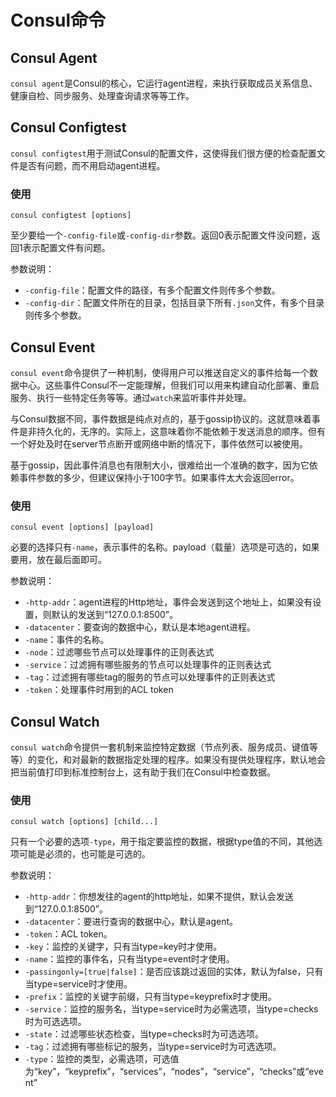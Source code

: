 # Consul命令

## Consul Agent

`consul agent`是Consul的核心，它运行agent进程，来执行获取成员关系信息、健康自检、同步服务、处理查询请求等等工作。

## Consul Configtest

`consul configtest`用于测试Consul的配置文件，这使得我们很方便的检查配置文件是否有问题，而不用启动agent进程。

### 使用

`consul configtest [options]`

至少要给一个`-config-file`或`-config-dir`参数。返回0表示配置文件没问题，返回1表示配置文件有问题。

参数说明：

* `-config-file`：配置文件的路径，有多个配置文件则传多个参数。
* `-config-dir`：配置文件所在的目录，包括目录下所有`.json`文件，有多个目录则传多个参数。

## Consul Event

`consul event`命令提供了一种机制，使得用户可以推送自定义的事件给每一个数据中心。这些事件Consul不一定能理解，但我们可以用来构建自动化部署、重启服务、执行一些特定任务等等。通过`watch`来监听事件并处理。

与Consul数据不同，事件数据是纯点对点的，基于gossip协议的。这就意味着事件是非持久化的，无序的。实际上，这意味着你不能依赖于发送消息的顺序。但有一个好处及时在server节点断开或网络中断的情况下，事件依然可以被使用。

基于gossip，因此事件消息也有限制大小，很难给出一个准确的数字，因为它依赖事件参数的多少，但建议保持小于100字节。如果事件太大会返回error。

### 使用

`consul event [options] [payload]`

必要的选择只有`-name`，表示事件的名称。payload（载量）选项是可选的，如果要用，放在最后面即可。

参数说明：

* `-http-addr`：agent进程的Http地址，事件会发送到这个地址上，如果没有设置，则默认的发送到“127.0.0.1:8500”。
* `-datacenter`：要查询的数据中心，默认是本地agent进程。
* `-name`：事件的名称。
* `-node`：过滤哪些节点可以处理事件的正则表达式
* `-service`：过滤拥有哪些服务的节点可以处理事件的正则表达式
* `-tag`：过滤拥有哪些tag的服务的节点可以处理事件的正则表达式
* `-token`：处理事件时用到的ACL token

## Consul Watch

`consul watch`命令提供一套机制来监控特定数据（节点列表、服务成员、键值等等）的变化，和对最新的数据指定处理的程序。如果没有提供处理程序，默认地会把当前值打印到标准控制台上，这有助于我们在Consul中检查数据。

### 使用

`consul watch [options] [child...]`

只有一个必要的选项`-type`，用于指定要监控的数据，根据type值的不同，其他选项可能是必须的，也可能是可选的。

参数说明：

* `-http-addr`：你想发往的agent的http地址，如果不提供，默认会发送到“127.0.0.1:8500”。
* `-datacenter`：要进行查询的数据中心，默认是agent。
* `-token`：ACL token。
* `-key`：监控的关键字，只有当type=key时才使用。
* `-name`：监控的事件名，只有当type=event时才使用。
* `-passingonly=[true|false]`：是否应该跳过返回的实体，默认为false，只有当type=service时才使用。
* `-prefix`：监控的关键字前缀，只有当type=keyprefix时才使用。
* `-service`：监控的服务名，当type=service时为必需选项，当type=checks时为可选选项。
* `-state`：过滤哪些状态检查，当type=checks时为可选选项。
* `-tag`：过滤拥有哪些标记的服务，当type=service时为可选选项。
* `-type`：监控的类型，必需选项，可选值为“key”，“keyprefix”，“services”，“nodes”，“service”，“checks”或“event”